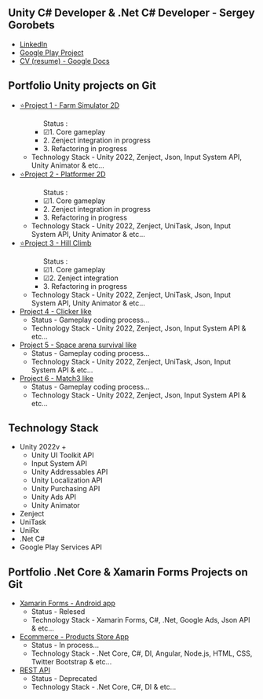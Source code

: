 ## Unity C# Developer & .Net C# Developer - Sergey Gorobets
<ul>
  <li><a href="https://www.linkedin.com/in/sergey-gorobets-657a4220a/">LinkedIn</a></li>
  <li><a href="https://play.google.com/store/apps/details?id=com.InsomniaStudio.FitPlus&hl=en">Google Play Project</a></li>
  <li><a href="https://docs.google.com/document/d/1sTgdgmcvNtUT4Zuns1SRfUwMX2GFcfWpJYFAsYcDN_o/edit?usp=sharing">CV (resume) - Google Docs</a></li>
</ul>

## Portfolio Unity projects on Git
<ul>
  <li><a href="https://github.com/Westtly25/Farm-Simulator-Like-Unity-2022.3-Zenject">⭐Project 1 - Farm Simulator 2D</a>
    <ul>
      <ul>Status :
        <li>☑1. Core gameplay</li>
        <li>2. Zenject integration in progress</li>
        <li>3. Refactoring in progress</li>
      </ul>
      <li>Technology Stack - Unity 2022, Zenject, Json, Input System API, Unity Animator & etc...</li>
    </ul>
  </li>
  <li>
    <a href="https://github.com/Westtly25/Portfolio-Platformer-Zenject-UniTask">⭐Project 2 - Platformer 2D</a>
    <ul>
      <ul>Status :
        <li>☑1. Core gameplay</li>
        <li>2. Zenject integration in progress</li>
        <li>3. Refactoring in progress</li>
      </ul>
      <li>Technology Stack - Unity 2022, Zenject, UniTask, Json, Input System API, Unity Animator & etc...</li>
    </ul>
  </li>
   <li>
    <a href="https://github.com/Westtly25/Portfolio-Unity-Zenject-UniTask-Hill-Climb-Like-Game">⭐Project 3 - Hill Climb</a>
    <ul>
      <ul>Status :
        <li>☑1. Core gameplay</li>
        <li>☑2. Zenject integration</li>
        <li>3. Refactoring in progress</li>
      </ul>
      <li>Technology Stack - Unity 2022, Zenject, UniTask, Json, Input System API, Unity Animator & etc...</li>
    </ul>
  </li>
    <li><a href="https://github.com/Westtly25/Clicker-Like-Unity2022-Zenject">Project 4 - Clicker like</a>
    <ul>
      <li>Status - Gameplay coding process...</li>
      <li>Technology Stack - Unity 2022, Zenject, Json, Input System API & etc...</li>
    </ul></li>
  <li>
    <a href="https://github.com/Westtly25/Space-Invaders-Unity2022-Zenject">Project 5 - Space arena survival like</a>
    <ul>
      <li>Status - Gameplay coding process...</li>
      <li>Technology Stack - Unity 2022, Zenject, UniTask, Json, Input System API & etc...</li>
    </ul>
  </li>
  <li>
    <a href="https://github.com/Westtly25/Potion-Match-3-Unity-2022-Zenject-Unity-Addressables">Project 6 - Match3 like</a>
    <ul>
      <li>Status - Gameplay coding process...</li>
      <li>Technology Stack - Unity 2022, Zenject, Json, Input System API & etc...</li>
    </ul>
  </li>
</ul>

## Technology Stack
<ul>
  <li>Unity 2022v +
    <ul>
      <li>Unity UI Toolkit API</li>
      <li>Input System API</li>
      <li>Unity Addressables API</li>
      <li>Unity Localization API</li>
      <li>Unity Purchasing API</li>
      <li>Unity Ads API</li>
      <li>Unity Animator</li>
    </ul>
  </li>
  <li>Zenject</li>
  <li>UniTask</li>
  <li>UniRx</li>
  <li>.Net C#</li>
  <li>Google Play Services API</li>
</ul>

## Portfolio .Net Core & Xamarin Forms Projects on Git
<ul>
  <li><a href="https://play.google.com/store/apps/details?id=com.InsomniaStudio.FitPlus&hl=en">Xamarin Forms - Android app</a>
   <ul>
      <li>Status - Relesed</li>
      <li>Technology Stack - Xamarin Forms, C#, .Net, Google Ads, Json API & etc...</li>
    </ul></li>
  <li><a href="https://github.com/Westtly25/ProductStoreApp">Ecommerce - Products Store App</a>
   <ul>
      <li>Status - In process...</li>
      <li>Technology Stack - .Net Core, C#, DI, Angular, Node.js, HTML, CSS,  Twitter Bootstrap & etc...</li>
    </ul></li>
  <li><a href="https://github.com/Westtly25/Notes.Backend">REST API</a>
   <ul>
      <li>Status - Deprecated</li>
      <li>Technology Stack - .Net Core, C#, DI & etc...</li>
    </ul></li>
</ul>
